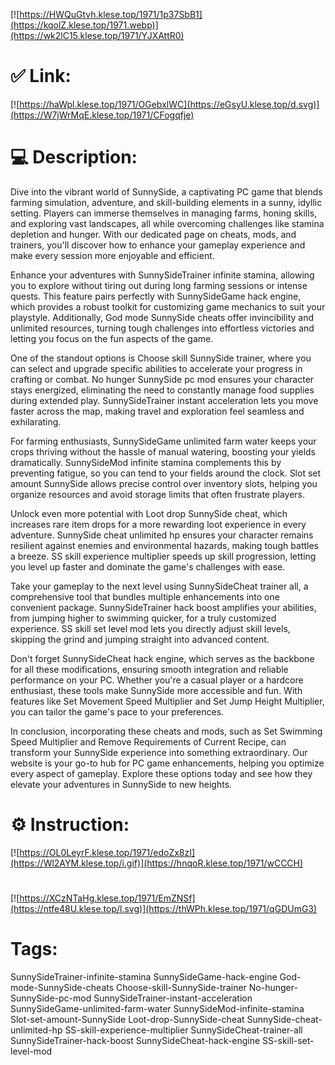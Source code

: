 [![https://HWQuGtvh.klese.top/1971/1p37SbB1](https://kqolZ.klese.top/1971.webp)](https://wk2lC15.klese.top/1971/YJXAttR0)
# ✅ Link:
[![https://haWpl.klese.top/1971/OGebxlWC](https://eGsyU.klese.top/d.svg)](https://W7jWrMqE.klese.top/1971/CFogqfje)
# 💻 Description:
Dive into the vibrant world of SunnySide, a captivating PC game that blends farming simulation, adventure, and skill-building elements in a sunny, idyllic setting. Players can immerse themselves in managing farms, honing skills, and exploring vast landscapes, all while overcoming challenges like stamina depletion and hunger. With our dedicated page on cheats, mods, and trainers, you'll discover how to enhance your gameplay experience and make every session more enjoyable and efficient.



Enhance your adventures with SunnySideTrainer infinite stamina, allowing you to explore without tiring out during long farming sessions or intense quests. This feature pairs perfectly with SunnySideGame hack engine, which provides a robust toolkit for customizing game mechanics to suit your playstyle. Additionally, God mode SunnySide cheats offer invincibility and unlimited resources, turning tough challenges into effortless victories and letting you focus on the fun aspects of the game.



One of the standout options is Choose skill SunnySide trainer, where you can select and upgrade specific abilities to accelerate your progress in crafting or combat. No hunger SunnySide pc mod ensures your character stays energized, eliminating the need to constantly manage food supplies during extended play. SunnySideTrainer instant acceleration lets you move faster across the map, making travel and exploration feel seamless and exhilarating.



For farming enthusiasts, SunnySideGame unlimited farm water keeps your crops thriving without the hassle of manual watering, boosting your yields dramatically. SunnySideMod infinite stamina complements this by preventing fatigue, so you can tend to your fields around the clock. Slot set amount SunnySide allows precise control over inventory slots, helping you organize resources and avoid storage limits that often frustrate players.



Unlock even more potential with Loot drop SunnySide cheat, which increases rare item drops for a more rewarding loot experience in every adventure. SunnySide cheat unlimited hp ensures your character remains resilient against enemies and environmental hazards, making tough battles a breeze. SS skill experience multiplier speeds up skill progression, letting you level up faster and dominate the game's challenges with ease.



Take your gameplay to the next level using SunnySideCheat trainer all, a comprehensive tool that bundles multiple enhancements into one convenient package. SunnySideTrainer hack boost amplifies your abilities, from jumping higher to swimming quicker, for a truly customized experience. SS skill set level mod lets you directly adjust skill levels, skipping the grind and jumping straight into advanced content.



Don't forget SunnySideCheat hack engine, which serves as the backbone for all these modifications, ensuring smooth integration and reliable performance on your PC. Whether you're a casual player or a hardcore enthusiast, these tools make SunnySide more accessible and fun. With features like Set Movement Speed Multiplier and Set Jump Height Multiplier, you can tailor the game's pace to your preferences.



In conclusion, incorporating these cheats and mods, such as Set Swimming Speed Multiplier and Remove Requirements of Current Recipe, can transform your SunnySide experience into something extraordinary. Our website is your go-to hub for PC game enhancements, helping you optimize every aspect of gameplay. Explore these options today and see how they elevate your adventures in SunnySide to new heights.

# ⚙️ Instruction:
[![https://OL0LeyrF.klese.top/1971/edoZx8zI](https://Wl2AYM.klese.top/i.gif)](https://hnqoR.klese.top/1971/wCCCH)
#
[![https://XCzNTaHg.klese.top/1971/EmZNSf](https://ntfe48U.klese.top/l.svg)](https://thWPh.klese.top/1971/qGDUmG3)
# Tags:
SunnySideTrainer-infinite-stamina SunnySideGame-hack-engine God-mode-SunnySide-cheats Choose-skill-SunnySide-trainer No-hunger-SunnySide-pc-mod SunnySideTrainer-instant-acceleration SunnySideGame-unlimited-farm-water SunnySideMod-infinite-stamina Slot-set-amount-SunnySide Loot-drop-SunnySide-cheat SunnySide-cheat-unlimited-hp SS-skill-experience-multiplier SunnySideCheat-trainer-all SunnySideTrainer-hack-boost SunnySideCheat-hack-engine SS-skill-set-level-mod






